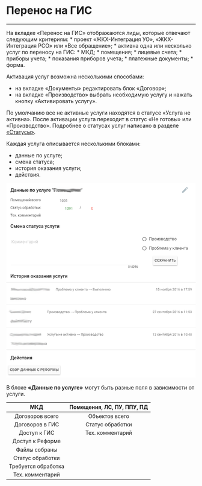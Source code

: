 # Перенос на ГИС
<hr>
На вкладке «Перенос на ГИС» отображаются лиды, которые отвечают следующим критериям:
* проект «ЖКХ-Интеграция УО», «ЖКХ-Интеграция РСО» или «Все обращение»;
* активна одна или несколько услуг по переносу на ГИС:
    * МКД;
    * помещения;
    * лицевые счета;
    * приборы учета;
    * показания приборов учета;
    * платежные документы;
    * форма.

Активация услуг возможна несколькими способами:
* на вкладке «Документы» редактировать блок «Договор»;
* на вкладке «Производство» выбрать необходимую услугу и нажать кнопку «Активировать услугу».

По умолчанию все не активные услуги находятся в статусе «Услуга не активна». После активации услуга переходит в статус «Не готовы» или «Производство». Подробнее о статусах услуг написано в разделе [«Статусы»](../leads/leadInfo.md#leadInfo-statuses).

Каждая услуга описывается несколькими блоками:
* данные по услуге;
* смена статуса;
* история оказания услуги;
* действия.

![](/assets/service-data.png)

В блоке **«Данные по услуге»** могут быть разные поля в зависимости от услуги.

| МКД | Помещения, ЛС, ПУ, ППУ, ПД |
|:---:|:--------------------------:|
| Договоров всего | Объектов всего |
| Договоров в ГИС | Статус обработки |
| Доступ к ГИС | Тех. комментарий |
| Доступ к Реформе |   |
| Файлы собраны |   |
| Статус обработки |   |
| Требуется обработка |   |
| Тех. комментарий |   |


	